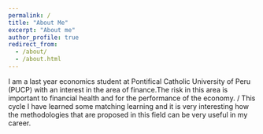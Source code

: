 ```yaml
---
permalink: /
title: "About Me"
excerpt: "About me"
author_profile: true
redirect_from: 
  - /about/
  - /about.html
---
```


I am a last year economics student at Pontifical Catholic University of Peru (PUCP) with an interest in the area of ​​finance.The risk in this area is important to financial health and for the performance of the economy. /
This cycle I have learned some matching learning and it is very interesting how the methodologies that are proposed in this field can be very useful in my career.